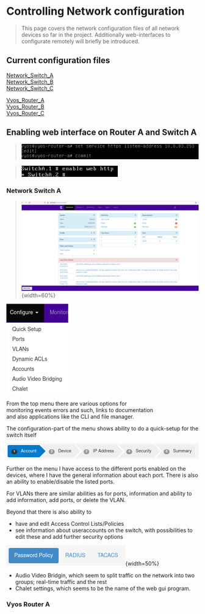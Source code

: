 # Controlling Network configuration


>This page covers the network configuration files of all network devices so far in the project. Additionally web-interfaces to configurate remotely will briefly be introduced. 


## Current configuration files

[Network_Switch_A](/documentation/E12/Config_files/E12-SwitchA.cfg)\
[Network_Switch_B](/documentation/E12/Config_files/E12-SwitchB.cfg)\
[Network_Switch_C](/documentation/E12/Config_files/E12-SwitchC.cfg)

[Vyos_Router_A](/documentation/E12/Config_files/E12-RouterA.cfg) \
[Vyos_Router_B](/documentation/E12/Config_files/E12-RouterB.cfg) \
[Vyos_Router_C](/documentation/E12/Config_files/E12-RouterC.cfg) 

## Enabling web interface on Router A and Switch A

>![](/documentation/E12/enablehttpsroutera.png)

>![](/documentation/E12/enablehttpsswitcha.png)


### Network Switch A 

>![](/documentation/E12/SwitchAWebinterface.png){width=60%}

![](/documentation/E12/SwitchConfigurationMenu.png) 
 
 From the top menu there are various options for \
 monitoring events errors and such, links to documentation \
 and also applications like the CLI and file manager. 

The configuration-part of the menu shows ability to do a quick-setup for the switch itself

![](/documentation/E12/Switchquicksetup.png)

Further on the menu I have access to the different ports enabled on the devices, where I have the general information about each port. There is also an ability to enable/disable the listed ports. 

For VLANs there are similar abilities as for ports, information and ability to add information, add ports, or delete the VLAN. 

Beyond that there is also ability to
- have and edit Access Control Lists/Policies
- see information about useraccounts on the switch, with possibilities to edit these and add further security options

![](/documentation/E12/securityoptions.png){width=50%}

- Audio Video Bridgin, which seem to split traffic on the network into two groups; real-time traffic and the rest
- Chalet settings, which seems to be the name of the web gui program. 


### Vyos Router A

